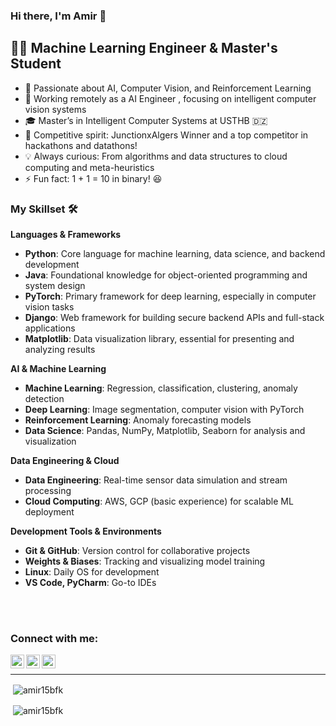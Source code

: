 

### Hi there, I'm Amir 👋

## 👨‍💻 Machine Learning Engineer & Master's Student

- 🤖 Passionate about AI, Computer Vision, and Reinforcement Learning
- 🔭 Working remotely as a AI Engineer , focusing on intelligent computer vision systems
- 🎓 Master’s in Intelligent Computer Systems at USTHB 🇩🇿
- 🥇 Competitive spirit: JunctionxAlgers Winner and a top competitor in hackathons and datathons!
- 💡 Always curious: From algorithms and data structures to cloud computing and meta-heuristics
- ⚡ Fun fact: 1 + 1 = 10 in binary! 😆




### My Skillset 🛠️

**Languages & Frameworks**  
- **Python**: Core language for machine learning, data science, and backend development
- **Java**: Foundational knowledge for object-oriented programming and system design
- **PyTorch**: Primary framework for deep learning, especially in computer vision tasks
- **Django**: Web framework for building secure backend APIs and full-stack applications
- **Matplotlib**: Data visualization library, essential for presenting and analyzing results

**AI & Machine Learning**  
- **Machine Learning**: Regression, classification, clustering, anomaly detection  
- **Deep Learning**: Image segmentation, computer vision with PyTorch  
- **Reinforcement Learning**: Anomaly forecasting models  
- **Data Science**: Pandas, NumPy, Matplotlib, Seaborn for analysis and visualization

**Data Engineering & Cloud**  
- **Data Engineering**: Real-time sensor data simulation and stream processing  
- **Cloud Computing**: AWS, GCP (basic experience) for scalable ML deployment

**Development Tools & Environments**  
- **Git & GitHub**: Version control for collaborative projects  
- **Weights & Biases**: Tracking and visualizing model training  
- **Linux**: Daily OS for development  
- **VS Code, PyCharm**: Go-to IDEs



<br />
<br />

### Connect with me:

[<img align="left" alt="Amir | LinkedIn" width="22px" src="https://cdn.jsdelivr.net/npm/simple-icons@v3/icons/linkedin.svg" />][linkedin]
[<img align="left" alt="Amir | Instagram" width="22px" src="https://cdn.jsdelivr.net/npm/simple-icons@v3/icons/instagram.svg" />][instagram]
[<img align="left" alt="Amir | Facebook" width="22px" src="https://upload.wikimedia.org/wikipedia/commons/thumb/1/1b/Facebook_icon.svg/256px-Facebook_icon.svg.png" />][facebook]

<br />

---

<p>&nbsp;<img align="center" src="https://github-readme-stats.vercel.app/api?username=amir15bfk&show_icons=true&title_color=ffc857&icon_color=8ac926&text_color=daf7dc&bg_color=151515&hide=["stars"]" alt="amir15bfk" /></p>
<p>&nbsp;<img align="center" src="https://github-readme-stats.vercel.app/api/top-langs/?username=amir15bfk&layout=compact&text_color=daf7dc&bg_color=151515" alt="amir15bfk" /></p>

[instagram]: https://www.instagram.com/amiir.py/
[linkedin]: https://www.linkedin.com/in/mohamed-amir-benbachir-2109801a6/
[facebook]: https://www.facebook.com/amir.benbacher
